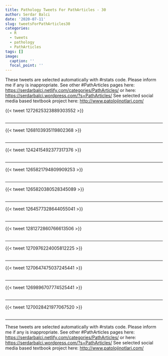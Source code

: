 ```yaml
---
title: Pathology Tweets For PathArticles - 30
author: Serdar Balci
date: '2020-07-11'
slug: tweetsForPathArticles30
categories:
  - R
  - tweets
  - pathology
  - PathArticles
tags: []
image:
  caption: ''
  focal_point: ''
---
```



These tweets are selected automatically with #rstats code. Please inform me if any is inappropriate.
See other #PathArticles pages here: https://serdarbalci.netlify.com/categories/PathArticles/  or here: https://serdarbalci.wordpress.com/?s=PathArticles/ 
See selected social media based textbook project here: http://www.patolojinotlari.com/

{{< tweet 1272625323889303552 >}}
<br>
<br>
<hr>
{{< tweet 1268103935119802368 >}}
<br>
<br>
<hr>
{{< tweet 1242415492377317376 >}}
<br>
<br>
<hr>
{{< tweet 1265821794809909253 >}}
<br>
<br>
<hr>
{{< tweet 1265820380528345089 >}}
<br>
<br>
<hr>
{{< tweet 1264577328644055041 >}}
<br>
<br>
<hr>
{{< tweet 1281272860766613506 >}}
<br>
<br>
<hr>
{{< tweet 1270976224005812225 >}}
<br>
<br>
<hr>
{{< tweet 1270647475037245441 >}}
<br>
<br>
<hr>
{{< tweet 1269896707774525441 >}}
<br>
<br>
<hr>
{{< tweet 1270028421977067520 >}}
<br>
<br>
<hr>


These tweets are selected automatically with #rstats code. Please inform me if any is inappropriate.
See other #PathArticles pages here: https://serdarbalci.netlify.com/categories/PathArticles/  or here: https://serdarbalci.wordpress.com/?s=PathArticles/ 
See selected social media based textbook project here: http://www.patolojinotlari.com/
